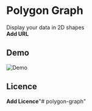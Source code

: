 # Polygon Graph

Display your data in 2D shapes
<br>
**Add URL**

## Demo

![Demo](/public/demo.gif)

## Licence

**Add Licence**"# polygon-graph" 
